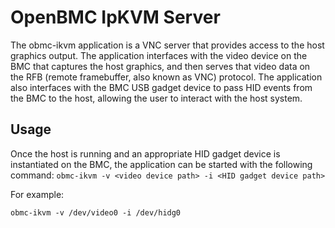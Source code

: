 # OpenBMC IpKVM Server

The obmc-ikvm application is a VNC server that provides access to the host
graphics output. The application interfaces with the video device on the BMC
that captures the host graphics, and then serves that video data on the RFB
(remote framebuffer, also known as VNC) protocol. The application also
interfaces with the BMC USB gadget device to pass HID events from the BMC to the
host, allowing the user to interact with the host system.

## Usage

Once the host is running and an appropriate HID gadget device is instantiated on
the BMC, the application can be started with the following command:
`obmc-ikvm -v <video device path> -i <HID gadget device path>`

For example:

`obmc-ikvm -v /dev/video0 -i /dev/hidg0`
